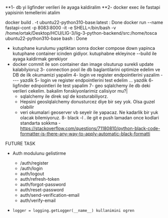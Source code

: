 \*\*1- db yi ligfinder verileri ile ayaga kaldiralim
\*\*2- docker exec ile fastapi yapisinin temellerini atalim

docker build . -t ubuntu22-python310-base:latest : Done
docker run --name fastapi-cont -p 8083:8000 -it -e SHELL=/bin/bash -v /home/ortak/Desktop/HCU/LIG-3/lig-3-python-backend/src:/home/tosca ubuntu22-python310-base bash : Done

- kutuphane kurulumu yaptiktan sonra docker compose down yapinca kutuphane container icinden gidiyor. kutuphabne ekleyince --build ile ayaga kaldirmak gerekiyor
- docker commit ile son container dan image olsuturup surekli update kalabilyioruz
  3- connection pool ile db baglantilarini optimize edelim ve DB de ilk okumamizi yapalim
  4- login ve register endpointlerini yazalim ---- yazdik
  5- login ve register endpointlerini test edelim ... yazdik
  6- ligfinder ednpointleri ile test yapalim
  7- geo sqlalchemy ile db deki verileri cekelim. bakalim fonskiyonlarimiz calisiyor mu?|
  - sqlalchemy ile direk sql de kosturabiliyorz.
  - Hepsini geoslqlalchemy donusturcez diye bir sey yok. Olsa guzel olabilir
  - veri okumalari geoserver vb seyelr ile yapacaz. Ne kadarlik bir yuk olacak bilemiyoruz.
    8- black -l . ile git e push lamadan once kodlari standarta sokkma - https://stackoverflow.com/questions/71180810/python-black-code-formatter-is-there-any-way-to-apply-automatic-black-formatti

FUTURE TASK

- Auth modulunu gelistirme

  - /auth/register
  - /auth/login
  - auth/logout
  - auth/refresh-token
  - auth/forgot-password
  - auth/reset-password
  - auth/send-verification-email
  - auth/verify-email

- `logger = logging.getLogger(__name__) kullanimini ogren`
